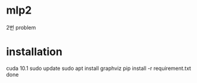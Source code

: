 # mlp2
2번 problem

# installation
cuda 10.1
sudo update
sudo apt install graphviz
pip install -r requirement.txt
done
